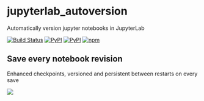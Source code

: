 # jupyterlab_autoversion
Automatically version jupyter notebooks in JupyterLab

[![Build Status](https://travis-ci.org/timkpaine/jupyterlab_autoversion.svg?branch=master)](https://travis-ci.org/timkpaine/jupyterlab_autoversion)
[![PyPI](https://img.shields.io/pypi/l/jupyterlab_autoversion.svg)](https://pypi.python.org/pypi/jupyterlab_autoversion)
[![PyPI](https://img.shields.io/pypi/v/jupyterlab_autoversion.svg)](https://pypi.python.org/pypi/jupyterlab_autoversion)
[![npm](https://img.shields.io/npm/v/jupyterlab_autoversion.svg)](https://www.npmjs.com/package/jupyterlab_autoversion)


## Save every notebook revision
Enhanced checkpoints, versioned and persistent between restarts on every save

![](https://raw.githubusercontent.com/timkpaine/jupyterlab_autoversion/master/docs/example.gif)
